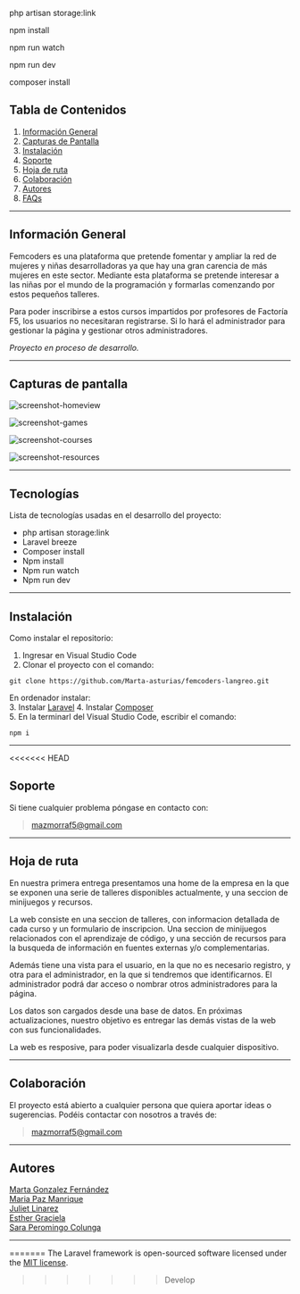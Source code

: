 php artisan storage:link

npm install 

npm run watch

npm run dev

composer install



## Tabla de Contenidos
1. [Información General](#información-general)
2. [Capturas de Pantalla](#capturas-de-pantalla)
4. [Instalación](#instalación)
5. [Soporte](#soporte)
6. [Hoja de ruta](#hoja-de-ruta)
7. [Colaboración](#colaboración)
8. [Autores](#autores)
9. [FAQs](#faqs)

***
## Información General
Femcoders es una plataforma que pretende fomentar y ampliar la red de mujeres y niñas desarrolladoras ya que hay una gran carencia de más mujeres en este sector. Mediante esta plataforma se pretende interesar a las niñas por el mundo de la programación y formarlas comenzando por estos pequeños talleres.

Para poder inscribirse a estos cursos impartidos por profesores de Factoría F5, los usuarios no necesitaran registrarse. Si lo hará el administrador para gestionar la página y gestionar otros administradores.

*Proyecto en proceso de desarrollo.*   

***

## Capturas de pantalla

![screenshot-homeview](https://user-images.githubusercontent.com/104801269/192168840-7a237f25-76b1-41e2-b976-ddc48c5766e4.png)

![screenshot-games](https://user-images.githubusercontent.com/104801269/192168853-4da2629f-0f61-430b-9532-bb92ce163fb1.png)

![screenshot-courses](https://user-images.githubusercontent.com/104801269/192168860-166b29a7-4c9a-4f33-b908-496bb432bf67.png)

![screenshot-resources](https://user-images.githubusercontent.com/104801269/192168865-183952af-6318-4aa6-b273-0c9b10ac4a8c.png)


***
## Tecnologías
Lista de tecnologías usadas en el desarrollo del proyecto:

* php artisan storage:link
* Laravel breeze
* Composer install
* Npm install
* Npm run watch
* Npm run dev



***
## Instalación
Como instalar el repositorio:

1. Ingresar en Visual Studio Code
2.  Clonar el proyecto con el comando: 
 ``` 
git clone https://github.com/Marta-asturias/femcoders-langreo.git
```
En ordenador instalar:  
3. Instalar [Laravel](https://laravel.com/docs/8.x/installation)
4. Instalar [Composer](https://www.hostinger.es/tutoriales/como-instalar-composer)  
5. En la terminarl del Visual Studio Code, escribir el comando:   
``` 
npm i 
```

***

<<<<<<< HEAD

## Soporte
Si tiene cualquier problema póngase en contacto con: 
>mazmorraf5@gmail.com

***

## Hoja de ruta

En nuestra primera entrega presentamos una home de la empresa en la que se exponen una serie de talleres disponibles actualmente, y una seccion de minijuegos y recursos.

La web consiste en una seccion de talleres, con informacion detallada de cada curso y un formulario de inscripcion. Una seccion de minijuegos relacionados con el aprendizaje de código, y una sección de recursos para la busqueda de información en fuentes externas y/o complementarias.

Además tiene una vista para el usuario, en la que no es necesario registro, y otra para el administrador, en la que si tendremos que identificarnos. El administrador podrá dar acceso o nombrar otros administradores para la página.

Los datos son cargados desde una base de datos. En próximas actualizaciones, nuestro objetivo es entregar las demás vistas de la web con sus funcionalidades.

La web es resposive, para poder visualizarla desde cualquier dispositivo. 

***

## Colaboración
El proyecto está abierto a cualquier persona que quiera aportar ideas o sugerencias. Podéis contactar con nosotros a través de:

> mazmorraf5@gmail.com

***
## Autores 
[Marta Gonzalez Fernández](https://github.com/Marta-asturias)  
[Maria Paz Manrique](https://github.com/PazManrique)   
[Juliet Linarez](https://github.com/Julieta3164)  
[Esther Graciela](https://github.com/Estherherrera)  
[Sara Peromingo Colunga](https://github.com/Sarap120298)  


***
=======
The Laravel framework is open-sourced software licensed under the [MIT license](https://opensource.org/licenses/MIT).




>>>>>>> Develop
